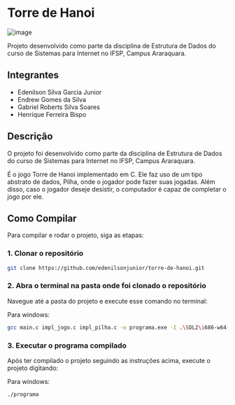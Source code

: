 # Torre de Hanoi

![image](https://github.com/edenilsonjunior/torre-de-hanoi/assets/110670578/ed32e041-e102-47d1-a909-8baa3be47ced)

Projeto desenvolvido como parte da disciplina de Estrutura de Dados do curso de Sistemas para Internet no IFSP, Campus Araraquara.

## Integrantes

- Edenilson Silva Garcia Junior
- Endrew Gomes da Silva
- Gabriel Roberts Silva Soares
- Henrique Ferreira Bispo

## Descrição

O projeto foi desenvolvido como parte da disciplina de Estrutura de Dados do curso de Sistemas para Internet no IFSP, Campus Araraquara.

É o jogo Torre de Hanoi implementado em C. Ele faz uso de um tipo abstrato de dados, Pilha, onde o jogador pode fazer suas jogadas. Além disso, caso o jogador deseje desistir, o computador é capaz de completar o jogo por ele.

## Como Compilar

Para compilar e rodar o projeto, siga as etapas:

### 1. Clonar o repositório

```bash
git clone https://github.com/edenilsonjunior/torre-de-hanoi.git
```

### 2. Abra o terminal na pasta onde foi clonado o repositório

Navegue até a pasta do projeto e execute esse comando no terminal:

Para windows:
```bash
gcc main.c impl_jogo.c impl_pilha.c -o programa.exe -I .\SDL2\i686-w64-mingw32\include -L .\SDL2\i686-w64-mingw32\lib -lmingw32 -lSDL2main -lSDL2 -lSDL2_image
```

### 3. Executar o programa compilado

Após ter compilado o projeto seguindo as instruções acima, execute o projeto digitando:

Para windows:
```bash
./programa
```
